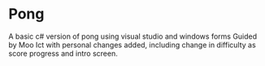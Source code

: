 # Pong
A  basic c# version of pong using visual studio and windows forms
Guided by Moo Ict with personal changes added, including change in difficulty as score progress and intro screen. 
